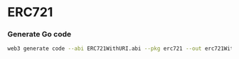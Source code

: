 # ERC721

### Generate Go code

```sh
web3 generate code --abi ERC721WithURI.abi --pkg erc721 --out erc721WithURI.go
```
